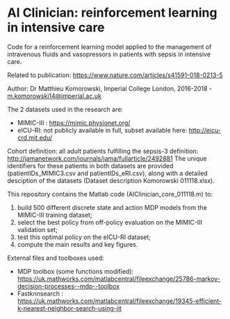 # AI Clinician: reinforcement learning in intensive care


Code for a reinforcement learning model applied to the management of intravenous fluids and vasopressors in patients with sepsis in intensive care.

Related to publication: https://www.nature.com/articles/s41591-018-0213-5

Author: Dr Matthieu Komorowski, Imperial College London, 2016-2018 - m.komorowski14@imperial.ac.uk

The 2 datasets used in the research are:
- MIMIC-III : https://mimic.physionet.org/
- eICU-RI: not publicly available in full, subset available here: http://eicu-crd.mit.edu/

Cohort definition: all adult patients fulfilling the sepsis-3 definition: http://jamanetwork.com/journals/jama/fullarticle/2492881
The unique identifiers for these patients in both datasets are provided (patientIDs_MIMIC3.csv and patientIDs_eRI.csv), along with a detailed desciption of the datasets (Dataset description Komorowski 011118.xlsx).

This repository contains the Matlab code (AIClinician_core_011118.m) to:
1.	build 500 different discrete state and action MDP models from the MIMIC-III training dataset;
2.	select the best policy from off-policy evaluation on the MIMIC-III validation set;
3.	test this optimal policy on the eICU-RI dataset;
4.	compute the main results and key figures.

External files and toolboxes used:

- MDP toolbox (some functions modified):  https://uk.mathworks.com/matlabcentral/fileexchange/25786-markov-decision-processes--mdp--toolbox
- Fastknnsearch : https://uk.mathworks.com/matlabcentral/fileexchange/19345-efficient-k-nearest-neighbor-search-using-jit
